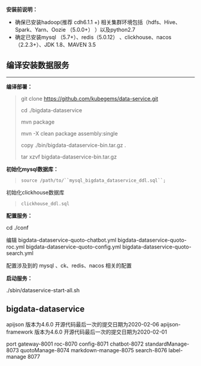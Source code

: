 **安装前说明：**
* 确保已安装hadoop(推荐 cdh6.1.1 +) 相关集群环境包括（hdfs、Hive、Spark、Yarn、Oozie （5.0.0+） ）以及python2.7
* 确定已安装mysql （5.7+）、redis（5.0.12） 、clickhouse、nacos （2.2.3+）、JDK 1.8、MAVEN 3.5

## 编译安装数据服务

---

**编译部署：**

> git clone https://github.com/kubegems/data-service.git
>
> cd ./bigdata-dataservice
>
> mvn package
>
> mvn -X clean package assembly:single
>
> copy ./bin/bigdata-dataservice-bin.tar.gz  .
>
> tar xzvf  bigdata-dataservice-bin.tar.gz

**初始化mysql数据库：**

>`source /path/to/``mysql_bigdata_dataservice_ddl.sql``;`

初始化clickhouse数据库

>`clickhouse_ddl.sql`

**配置服务：**

cd ./conf

编辑 bigdata-dataservice-quoto-chatbot.yml  bigdata-dataservice-quoto-roc.yml  bigdata-dataservice-quoto-config.yml  bigdata-dataservice-quoto-search.yml

配置涉及到的 mysql 、ck、redis、nacos 相关的配置

**启动服务：**

./sbin/dataservice-start-all.sh


## bigdata-dataservice
 apijson  版本为4.6.0  开源代码最后一次的提交日期为2020-02-06
 apijson-framework 版本为4.6.0  开源代码最后一次的提交日期为2020-02-01  

port gateway-8001 roc-8070 config-8071 chatbot-8072 standardManage-8073 quotoManage-8074 
markdown-manage-8075 search-8076 label-manage 8077

